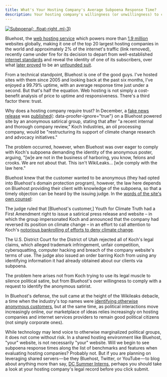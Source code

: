```yaml
---
title: What's Your Hosting Company's Average Subpoena Response Time?
description: Your hosting company's willingness (or unwillingness) to comply with Subpoenas may soon be seen as a competitive feature.
---
```


[![Subpoena](http://farm1.staticflickr.com/157/391427627_62f2a23df4_n.jpg){: .float-right .ml-3}](http://www.flickr.com/photos/timsamoff/391427627/)

Bluehost, the [web hosting service](http://en.wikipedia.org/wiki/Web_hosting_service) which powers more than [1.9 million](http://en.wikipedia.org/wiki/Bluehost) websites globally, making it one of the top 20 largest hosting companies in the world and approximately 2% of the internet's traffic (link removed), recently came under fire for its decision to depart from well-established [internet standards](http://pubcit.typepad.com/clpblog/2010/07/two-new-cases-on-internet-anonymity.html) and reveal the identity of one of its subscribers, over what [later proved](http://www.sltrib.com/sltrib/money/51780456-79/koch-company-judge-federal.html.csp) to be an [unfounded suit](http://pubcit.typepad.com/files/kochindustries.pdf).

From a technical standpoint, Bluehost is one of the good guys. I've hosted sites with them since 2005 and looking back at the past six months, I've enjoyed a 99.79% uptime, with an average response time just under a second. But that's half the equation. Web hosting is not simply a cost-benefit analysis of price to uptime and responsiveness. There's a third factor there: trust.

Why does a hosting company require trust? In December, a [fake news release](http://www.scribd.com/doc/45044630/Koch-Industries-on-Climate-Science) was [published](http://www.nytimes.com/2011/02/14/business/media/14link.html?_r=1){: data-proofer-ignore="true"} on a Bluehost powered site by an anonymous satirical group, stating that after "a recent internal and thorough company review," Koch Industries, an oil processing company, would be "restructuring its support of climate change research and advocacy initiatives."

The problem occurred, however, when Bluehost was over eager to comply with Koch's subpoena demanding the identity of the anonymous poster, arguing, "\[w]e are not in the business of harboring, you know, felons and crooks. We are not about that. This isn't WikiLeaks… \[w]e comply with the law here."

Bluehost knew that the customer wanted to be anonymous (they had opted into Bluehost's domain protection program), however, the law here depends on Bluehost providing their client with knowledge of the subpoena, so that a timely objection can be heard by the issuing judge. In the [words of the site's own counsel](http://pubcit.typepad.com/clpblog/2011/05/federal-court-dismisses-koch-brothers-trademark-suit-over-climate-change-prank.html):

The judge ruled that \[Bluehost's customer,] Youth for Climate Truth had a First Amendment right to issue a satirical press release and website – in which the group impersonated Koch and announced that the company had reversed its position on climate change – in an effort to call attention to Koch's [notorious bankrolling of efforts to deny climate change](http://www.greenpeace.org/usa/en/campaigns/global-warming-and-energy/polluterwatch/koch-industries/).

The U.S. District Court for the District of Utah rejected all of Koch's legal claims, which alleged trademark infringement, unfair competition, cybersquatting, computer hacking and breach of the company website's terms of use. The judge also issued an order barring Koch from using any identifying information it had already obtained about our clients via subpoena.

The problem here arises not from Koch trying to use its legal muscle to silence political satire, but from Bluehost's over willingness to comply with a request to identify the anonymous satirist.

In Bluehost's defense, the suit came at the height of the Wikileaks debacle, a time when the industry's top names were [identifying otherwise anonymous customers](https://ben.balter.com/2011/01/11/twitter-goes-to-bat-for-wikileaks/), but at the same time, as political interactions move increasingly online, our marketplace of ideas relies increasingly on hosting companies and internet services providers to remain good political citizens (not simply corporate ones).

While technology may lend voice to otherwise marginalized political groups, it does not come without risk. In a shared hosting environment like Bluehost, "your" website, is not necessarily "your" website. Will we begin to see subpoena response times along the list of benchmarks and features when evaluating hosting companies? Probably not. But if you are planning on leveraging shared servers — be they Bluehost, Twitter, or YouTube — to blog about anything more than say, [DC Summer Interns](http://dcinterns.blogspot.com/), perhaps you should take a look at your hosting company's legal record before you click submit.
